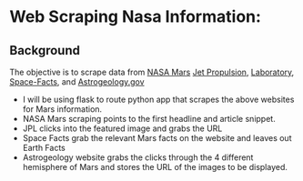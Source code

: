 # Web Scraping Nasa Information: 


## Background
The objective is to scrape data from [NASA Mars](https://mars.nasa.gov/news/?page=0&per_page=40&order=publish_date+desc%2Ccreated_at+desc&search=&category=19%2C165%2C184%2C204&blank_scope=Latest) [Jet Propulsion](https://data-class-jpl-space.s3.amazonaws.com/JPL_Space/index.html), [Laboratory](https://data-class-jpl-space.s3.amazonaws.com/JPL_Space/index.html), [Space-Facts](https://space-facts.com/mars/), and [Astrogeology.gov](https://astrogeology.usgs.gov/search/results?q=hemisphere+enhanced&k1=target&v1=Mars)


* I will be using flask to route python app that scrapes the above websites for Mars information.
* NASA Mars scraping points to the first headline and article snippet.
* JPL clicks into the featured image and grabs the URL
* Space Facts grab the relevant Mars facts on the website and leaves out Earth Facts
* Astrogeology website grabs the clicks through the 4 different hemisphere of Mars and stores the URL of the images to be displayed.
